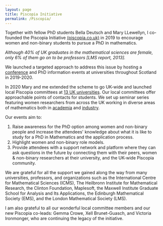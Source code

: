 ```yaml
---
layout: page
title: Piscopia Initiative
permalink: /Piscopia/ 
---
```


Together with fellow PhD students Bella Deutsch and Mary LLewellyn, I co-founded the Piscopia Initiative [(piscopia.co.uk)](https://piscopia.co.uk) in 2019 to encourage women and non-binary students to pursue a PhD in mathematics. 

*Although 40% of UK graduates in the mathematical sciences are female, only 6% of them go on to be professors [LMS report, 2013].* 

We launched a targeted approach to address this issue by hosting a [conference](https://piscopia.co.uk/welcome-to-piforum/) and PhD information events at universities throughout Scotland in 2019-2020. 

In 2020 Mary and me extended the scheme to go UK-wide and launched local Piscopia committees at [13 UK universities](https://piscopia.co.uk/the-piscopia-society/). Our local committees offer approachable points of contacts for students. We set up seminar series featuring women researchers from across the UK working in diverse areas of mathematics both in [academia](https://piscopia.co.uk/piworks-seminar-series/) and [industry](https://piscopia.co.uk/pidoors).

Our events aim to:
<ol>
<li> Raise awareness for the PhD option among women and non-binary people and increase the attendees' knowledge about what it is like to study for a PhD in Mathematics and the application process. 
<li> Highlight women and non-binary role models. 
<li> Provide attendees with a support network and platform where they can ask questions in the future by connecting them with their peers, women & non-binary researchers at their university, and the UK-wide Piscopia community.
</ol>

We are grateful for all the support we gained along the way from many universities, professors, and organizations such as the International Centre for Mathematical Sciences (ICMS), The Heilbronn Institute for Mathematical Research, the Clinton Foundation, Maplesoft, the Maxwell Institute Graduate School for Analysis and Its Applications, the Edinburgh Mathematical Society (EMS), and the London Mathematical Society (LMS).

I am also grateful to all our wonderful local committee members and our new Piscopia co-leads: Gemma Crowe, Xell Brunet-Guasch, and Victoria Ironmonger, who are continuing the legacy of the initiative.

<!--
In 2018-2019 I organized a Machine Learning Seminar for the Mathematics department at the University of Edinburgh. An overview of the talks is provided below. Please feel free to contact me if you want to get in touch with any of the speakers. 

23 October - Tim Hurst "Utilising continuum limits of the p-Laplacian in semi-supervised learning"

30 October - Professor Benedict Leimkuhler "Scary Computers"

6 November - Professor Kostas Zygalakis "Explicit stabilised methods and their use in optimization and sampling"

20 November - Dr Frederik Heber "Sampling in Neural Network Loss Manifolds"

27 November - Dr Sergio Jiménez Sanjuán, Senior Data Scientist at DNV-GL Energy /  Applied Physics Department, University of Zaragoza, will talk about "Data Science for the Wind Power Industry" 

4 December - Anton Martinsson "Quantifying Gerrymandering"

18 December - Dr Charlie Matthews "Computing tail probabilities in Bayesian inference for astrophysics"

15 January - Dr Zofia Trstanova "Coarse-graining with machine learning in molecular dynamics"



-->